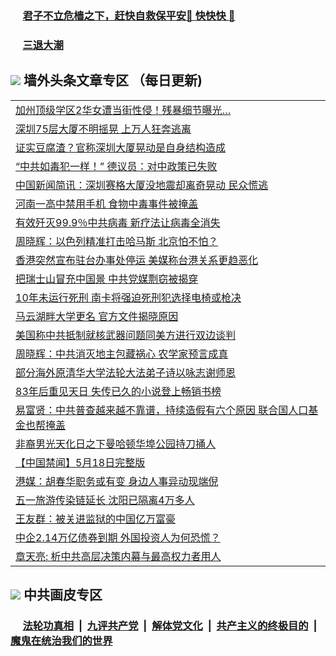 
 ### &nbsp;&nbsp;&nbsp;&nbsp; [君子不立危樯之下，赶快自救保平安🍎 快快快 📩](https://github.com/pwgy/td/blob/master/README.md)

 ### &nbsp;&nbsp;&nbsp;&nbsp; [三退大潮](https://ww3.xkide.work/?key=zuuelqyfglsfjmgm&pin=65881581&ag=ogQuit&from=pw2) 

## <img src="https://img.icons8.com/cute-clipart/2x/circled-right.png"> 墙外头条文章专区 （每日更新)

<Table>
<tr><td colspan="2" align="left"><a href="https://www.cheuw.work/?name=c1421079&key=xjlmmnuoyljaexbs&from=pw2">加州顶级学区2华女遭当街性侵！残暴细节曝光…</a></td></tr>
<tr><td colspan="2" align="left"><a href="https://www.cheuw.work/?name=c1421054&key=xjlmmnuoyljaexbs&from=pw2">深圳75层大厦不明摇晃 上万人狂奔逃离</a></td></tr>
<tr><td colspan="2" align="left"><a href="https://www.cheuw.work/?name=c1421056&key=xjlmmnuoyljaexbs&from=pw2">证实豆腐渣？官称深圳大厦晃动是自身结构造成</a></td></tr>
<tr><td colspan="2" align="left"><a href="https://www.cheuw.work/?name=c1421084&key=xjlmmnuoyljaexbs&from=pw2">“中共如毒犯一样！” 德议员：对中政策已失败</a></td></tr>
<tr><td colspan="2" align="left"><a href="https://www.cheuw.work/?name=c1421055&key=xjlmmnuoyljaexbs&from=pw2">中国新闻简讯：深圳赛格大厦没地震却离奇晃动 民众慌逃</a></td></tr>
<tr><td colspan="2" align="left"><a href="https://www.cheuw.work/?name=c1421061&key=xjlmmnuoyljaexbs&from=pw2">河南一高中禁用手机 食物中毒事件被掩盖</a></td></tr>
<tr><td colspan="2" align="left"><a href="https://www.cheuw.work/?name=c1421113&key=xjlmmnuoyljaexbs&from=pw2">有效歼灭99.9％中共病毒 新疗法让病毒全消失</a></td></tr>
<tr><td colspan="2" align="left"><a href="https://www.cheuw.work/?name=c1421021&key=xjlmmnuoyljaexbs&from=pw2">周晓辉：以色列精准打击哈马斯 北京怕不怕？</a></td></tr>
<tr><td colspan="2" align="left"><a href="https://www.cheuw.work/?name=c1420953&key=xjlmmnuoyljaexbs&from=pw2">香港突然宣布驻台办事处停运 美媒称台港关系更趋恶化</a></td></tr>
<tr><td colspan="2" align="left"><a href="https://www.cheuw.work/?name=c1420945&key=xjlmmnuoyljaexbs&from=pw2">把瑞士山冒充中国景 中共党媒剽窃被揭穿</a></td></tr>
<tr><td colspan="2" align="left"><a href="https://www.cheuw.work/?name=c1421076&key=xjlmmnuoyljaexbs&from=pw2">10年未运行死刑 南卡将强迫死刑犯选择电椅或枪决</a></td></tr>
<tr><td colspan="2" align="left"><a href="https://www.cheuw.work/?name=c1420987&key=xjlmmnuoyljaexbs&from=pw2">马云湖畔大学更名 官方文件揭晓原因</a></td></tr>
<tr><td colspan="2" align="left"><a href="https://www.cheuw.work/?name=c1420952&key=xjlmmnuoyljaexbs&from=pw2">美国称中共抵制就核武器问题同美方进行双边谈判</a></td></tr>
<tr><td colspan="2" align="left"><a href="https://www.cheuw.work/?name=c1421062&key=xjlmmnuoyljaexbs&from=pw2">周晓辉：中共消灭地主包藏祸心 农学家预言成真</a></td></tr>
<tr><td colspan="2" align="left"><a href="https://www.cheuw.work/?name=c1421022&key=xjlmmnuoyljaexbs&from=pw2">部分海外原清华大学法轮大法弟子诗以咏志谢师恩</a></td></tr>
<tr><td colspan="2" align="left"><a href="https://www.cheuw.work/?name=c1421034&key=xjlmmnuoyljaexbs&from=pw2">83年后重见天日 失传已久的小说登上畅销书榜</a></td></tr>
<tr><td colspan="2" align="left"><a href="https://www.cheuw.work/?name=c1421028&key=xjlmmnuoyljaexbs&from=pw2">易富贤：中共普查越来越不靠谱，持续造假有六个原因 联合国人口基金也帮掩盖</a></td></tr>
<tr><td colspan="2" align="left"><a href="https://www.cheuw.work/?name=c1421072&key=xjlmmnuoyljaexbs&from=pw2">非裔男光天化日之下曼哈顿华埠公园持刀捅人</a></td></tr>
<tr><td colspan="2" align="left"><a href="https://www.cheuw.work/?name=c1420936&key=xjlmmnuoyljaexbs&from=pw2">【中国禁闻】5月18日完整版</a></td></tr>
<tr><td colspan="2" align="left"><a href="https://www.cheuw.work/?name=c1420993&key=xjlmmnuoyljaexbs&from=pw2">港媒：胡春华职务或有变 身边人事异动现端倪</a></td></tr>
<tr><td colspan="2" align="left"><a href="https://www.cheuw.work/?name=c1420940&key=xjlmmnuoyljaexbs&from=pw2">五一旅游传染链延长 沈阳已隔离4万多人</a></td></tr>
<tr><td colspan="2" align="left"><a href="https://www.cheuw.work/?name=c1420994&key=xjlmmnuoyljaexbs&from=pw2">王友群：被关进监狱的中国亿万富豪</a></td></tr>
<tr><td colspan="2" align="left"><a href="https://www.cheuw.work/?name=c1420944&key=xjlmmnuoyljaexbs&from=pw2">中企2.14万亿债券到期 外国投资人为何恐慌？</a></td></tr>
<tr><td colspan="2" align="left"><a href="https://www.cheuw.work/?name=c1420988&key=xjlmmnuoyljaexbs&from=pw2">章天亮: 析中共高层决策内幕与最高权力者用人</a></td></tr>
 </Table>

 ## <img src="https://img.icons8.com/cute-clipart/2x/circled-right.png"> 中共画皮专区
 ### &nbsp;&nbsp;&nbsp;&nbsp; [法轮功真相](https://github.com/begood0513/basic/blob/master/README.md) &nbsp;|&nbsp; [九评共产党](https://github.com/begood0513/9ping.md/blob/master/README.md) &nbsp;|&nbsp; [解体党文化](https://github.com/begood0513/jtdwh.md/blob/master/README.md)   &nbsp;|&nbsp; [共产主义的终极目的](https://github.com/begood0513/gczydzjmd.md/blob/master/README.md) &nbsp;|&nbsp; [魔鬼在统治我们的世界](https://github.com/begood0513/gczydzjmd.md/blob/master/README.md) 
